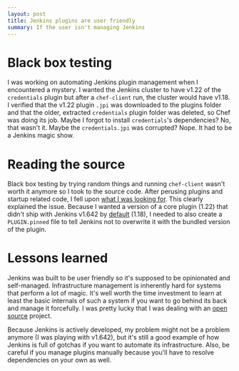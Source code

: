 ```yaml
---
layout: post
title: Jenkins plugins are user friendly
summary: If the user isn't managing Jenkins
---
```

# Black box testing
I was working on automating Jenkins plugin management when I encountered a mystery. I wanted the Jenkins cluster to have v1.22 of the `credentials` plugin but after a `chef-client` run, the cluster would have v1.18. I verified that the v1.22 plugin `.jpi` was downloaded to the plugins folder and that the older, extracted `credentials` plugin folder was deleted, so Chef was doing its job. Maybe I forgot to install `credentials`'s dependencies? No, that wasn't it. Maybe the `credentials.jpi` was corrupted? Nope. It had to be a Jenkins magic show.

# Reading the source
Black box testing by trying random things and running `chef-client` wasn't worth it anymore so I took to the source code. After perusing plugins and startup related code, I fell upon [what I was looking for](https://github.com/jenkinsci/jenkins/blob/jenkins-1.642.2/core/src/main/java/hudson/init/InitStrategy.java#L56). This clearly explained the issue. Because I wanted a version of a core plugin (1.22) that didn't ship with Jenkins v1.642 by [default](https://github.com/jenkinsci/jenkins/blob/jenkins-1.642.2/war/pom.xml#L277) (1.18), I needed to also create a `PLUGIN.pinned` file to tell Jenkins not to overwrite it with the bundled version of the plugin.

# Lessons learned
Jenkins was built to be user friendly so it's supposed to be opinionated and self-managed. Infrastructure management is inherently hard for systems that perform a lot of magic. It's well worth the time investment to learn at least the basic internals of such a system if you want to go behind its back and manage it forcefully. I was pretty lucky that I was dealing with an [open source](https://github.com/jenkinsci/jenkins) project. 

Because Jenkins is actively developed, my problem might not be a problem anymore (I was playing with v1.642), but it's still a good example of how Jenkins is full of gotchas if you want to automate its infrastructure. Also, be careful if you manage plugins manually because you'll have to resolve dependencies on your own as well. 
